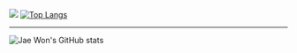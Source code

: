 <a href="https://opgc.me/#/users/JaeWonLee3003" target="_blank"><img src="https://api.opgc.me/githubs/users/JaeWonLee3003/tag/?theme=basic" /></a> [![Top Langs](https://github-readme-stats.vercel.app/api/top-langs/?username=JaeWonLee3003&layout=compact)](https://github.com/JaeWonLee3003/github-readme-stats) <hr>
![Jae Won's GitHub stats](https://github-readme-stats.vercel.app/api?username=JaeWonLee3003&show_icons=true&theme=dracula)
